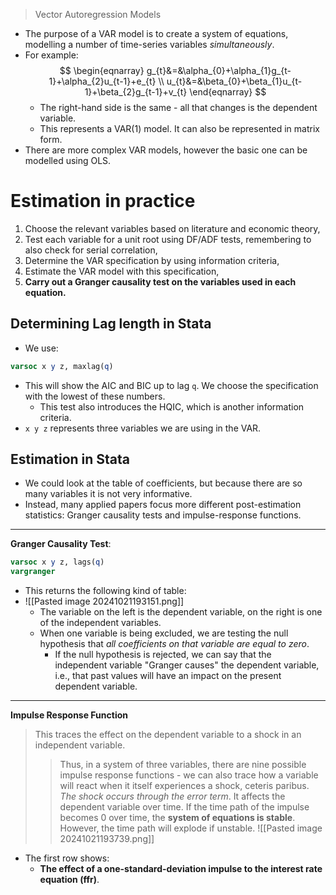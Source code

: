>Vector Autoregression Models
- The purpose of a VAR model is to create a system of equations, modelling a number of time-series variables *simultaneously*.
- For example: $$
\begin{eqnarray}
g_{t}&=&\alpha_{0}+\alpha_{1}g_{t-1}+\alpha_{2}u_{t-1}+e_{t} \\
u_{t}&=&\beta_{0}+\beta_{1}u_{t-1}+\beta_{2}g_{t-1}+v_{t}
\end{eqnarray}
$$
	- The right-hand side is the same - all that changes is the dependent variable.
	- This represents a VAR(1) model. It can also be represented in matrix form.
- There are more complex VAR models, however the basic one can be modelled using OLS.
# Estimation in practice
1. Choose the relevant variables based on literature and economic theory,
2. Test each variable for a unit root using DF/ADF tests, remembering to also check for serial correlation,
3. Determine the VAR specification by using information criteria,
4. Estimate the VAR model with this specification,
5. **Carry out a Granger causality test on the variables used in each equation.**
## Determining Lag length in Stata
- We use:
```Stata
varsoc x y z, maxlag(q)
```
- This will show the AIC and BIC up to lag `q`. We choose the specification with the lowest of these numbers.
	- This test also introduces the HQIC, which is another information criteria.
- `x y z` represents three variables we are using in the VAR. 
## Estimation in Stata
- We could look at the table of coefficients, but because there are so many variables it is not very informative.
- Instead, many applied papers focus more different post-estimation statistics: Granger causality tests and impulse-response functions.
---
**Granger Causality Test**:
```Stata
varsoc x y z, lags(q)
vargranger
```
- This returns the following kind of table:
- ![[Pasted image 20241021193151.png]]
	- The variable on the left is the dependent variable, on the right is one of the independent variables.
	- When one variable is being excluded, we are testing the null hypothesis that *all coefficients on that variable are equal to zero*.
		- If the null hypothesis is rejected, we can say that the independent variable "Granger causes" the dependent variable, i.e., that past values will have an impact on the present dependent variable.
---
**Impulse Response Function**
>This traces the effect on the dependent variable to a shock in an independent variable.
>>Thus, in a system of three variables, there are nine possible impulse response functions - we can also trace how a variable will react when it itself experiences a shock, ceteris paribus.
>*The shock occurs through the error term*. It affects the dependent variable over time.
>>If the time path of the impulse becomes 0 over time, the **system of equations is stable**.
>>However, the time path will explode if unstable.
![[Pasted image 20241021193739.png]]
- The first row shows:
	- **The effect of a one-standard-deviation impulse to the interest rate equation (ffr)**.